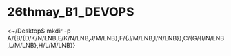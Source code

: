 # 26thmay_B1_DEVOPS
<~/Desktop$ mkdir -p A/{B/{D/K/N/LNB,E/K/N/LNB,J/M/LNB},F/{J/M/LNB,I/N/LNB}},C/{G/{I/N/LNB,L/M/LNB},H/L/M/LNB}}
